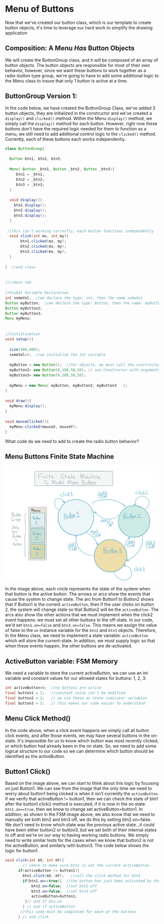 # Menu of Buttons

Now that we've created our button class, which is our template to create button objects, it's time to leverage our hard work to simplify the drawing application

## Composition:  A Menu _Has_ Button Objects

We will create the ButtonGroup class, and it will be composed of an array of button objects. The button objects are responsible for most of their own behavior, however, since we want these buttons to work together as a radio-button type group, we're going to have to add some additional logic to the Menu class to insure that only 1 button is active at a time.

## ButtonGroup Version 1:

In the code below, we have created the ButtonGroup Class, we've added 3 button objects, they are initialized in the constructor and we've created a `display()` and `clicked()` method. Within the Menu `display()` method, we simply call the `display()` method for each button. However, right now these buttons don't have the required logic needed for them to function as a menu, we still need to add additional control logic to the `clicked()` method. Currently, each of these buttons each works independently.

```java
class ButtonGroup{

  Button btn1, btn2, btn3;

  Menu( Button _btn1, Button _btn2, Button _btn3){
     btn1 = _btn1;
     btn2 = _btn2;
     btn3 = _btn3;
  }

  void display(){
    btn1.display();
    btn2.display();
    btn3.display();
  }

 //this isn't working correctly, each button functions independently
  void click(int mx, int my){
       btn1.clicked(mx, my);
       btn2.clicked(mx, my);
       btn3.clicked(mx, my);
  }

}  //end class


////main tab

//Global Variable Declaration
int someVal;  //we declare the type: int, then the name someVal
Button myButton;  //we declare the type: Button, then the name: myButton
Button myButton2;
Button myButton3;
Menu myMenu;


//initialization
void setup(){

  size(400,400);
  someVal=5;  //we initialize the int variable

  myButton = new Button();  //for objects, we must call the constructor method
  myButton2= new Button(0,100,50,50); // use Constructor with arguments
  myButton3= new Button(0,200,50,50);

  myMenu = new Menu( myButton, myButton2, myButton3   );
}                            

void draw(){
  myMenu.display();
}

void mouseClicked(){
  myMenu.clicked(mouseX, mouseY);
}
```

What code do we need to add to create the radio button behavior?

## Menu Buttons Finite State Machine

![](../.gitbook/assets/fsm-button2.png)

In the image above, each circle represents the state of the system when that button is the active button. The arrows or arcs show the events that cause the system to change state. The arc from Button1 to Button2 shows that if Button1 is the current `activeButton`, then if the user clicks on button 2, the system will change state so that Button2 will be the `activeButton`. The arcs also show the other actions that we must implement when the click2 event happens: we must set all other buttons to the off-state. In our code, we'd set `btn1.on=false` and `btn3.on=false`. This means we assign the value of false to the `on` instance variable for the `btn1` and `btn3` objects. Therefore, In the Menu class, we need to implement a state variable: `activeButton` which will store the current-state. In addition, we must supply logic so that when these events happen, the other buttons are de-activated.

## ActiveButton variable: FSM Memory

We need a variable to store the current activeButton, we can use an int variable and constant values for our allowed states for buttons: 1, 2, 3:

```java
int activeButton=0;  //no buttons are active 
final button1 = 1;   //constant value can't be modified
final button2 = 2;   // we use these as state indicator variables
final button3 = 3;   // this makes our code easier to understand
```

## Menu Click Method\(\)

In the code above, when a click event happens we simply call all button click events, and after those events, we may have several buttons in the on-state. It's impossible for us to know which button was most recently clicked, or which button had already been in the on state. So, we need to add some logical structure to our code so we can determine which button should be identified as the activeButton.

## Button1 Click\(\)

Based on the image above, we can start to think about this logic by focusing on just Button1. We can see from the image that the only time we need to worry about button1 being clicked is when it isn't currently the `activeButton`. If we verify that activeButton != button1, then we can check the state of btn1 after the button1.click\(\) method is executed, if it is now in the on state: `btn1.on==true`, then we know to change set activeButton=button1. In addition, as shown in the FSM image above, we also know that we need to manually set both btn2 and btn3 off, we do this by setting btn2.on=false. We don't need to know which state was the previous active state...it could have been either button2 or button3, but we set both of their internal states to off and we're on our way to having working radio buttons. We simply need to write similar tests for the cases when we know that button2 is not the activeButton, and similarly with button3. The code below shows the logic for button1.

```java
void click(int mX, int mY){
        // check to make sure btn1 is not the current activeButton
      if(activeButton != button1){
        btn1.click(mX, mY);   //call the click method for btn1
        if(btn1.on==true){  //the button has just been activated by the click event
            btn2.on=false;  //set btn2 off
            btn3.on=false;  //set btn3 off
            activeButton=button1;
         }// end if btn.on
        } // end if activeButton
       //this code must be completed for each of the buttons
      } // end click
```

